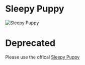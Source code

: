 Sleepy Puppy
============

![Sleepy Puppy](http://i.snag.gy/VQfEE.jpg)

# Deprecated
Please use the offical [Sleepy Puppy](https://github.com/Netflix/sleepy-puppy)


